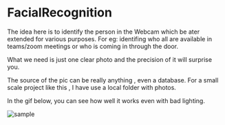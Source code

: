 # FacialRecognition

The idea here is to identify the person in the Webcam which be ater extended for various purposes. For eg: identifing who all are available in teams/zoom meetings or who is coming in through the door.

What we need is just one clear photo and the precision of it will surprise you.

The source of the pic can be really anything , even a database. For a small scale project like this , I have use a local folder with photos.

In the gif below, you can see how well it works even with bad lighting.

![sample](https://user-images.githubusercontent.com/53142586/112881719-50e75c80-90cc-11eb-9de0-9d250b869c91.gif)
